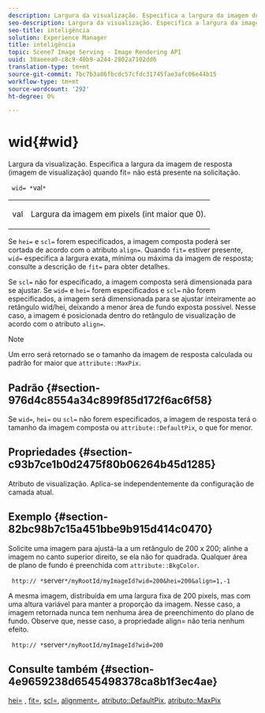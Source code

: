 ```yaml
---
description: Largura da visualização. Especifica a largura da imagem de resposta (imagem de visualização) quando fit= não está presente na solicitação.
seo-description: Largura da visualização. Especifica a largura da imagem de resposta (imagem de visualização) quando fit= não está presente na solicitação.
seo-title: inteligência
solution: Experience Manager
title: inteligência
topic: Scene7 Image Serving - Image Rendering API
uuid: 30aeeea0-c8c9-40b9-a244-2802a7102dd6
translation-type: tm+mt
source-git-commit: 7bc7b3a86fbcdc57cfdc31745fae3afc06e44b15
workflow-type: tm+mt
source-wordcount: '292'
ht-degree: 0%

---
```



# wid{#wid}

Largura da visualização. Especifica a largura da imagem de resposta (imagem de visualização) quando fit= não está presente na solicitação.

` wid= *`val`*`

<table id="simpletable_E217453246F5441C896C1F69EA4D4218"> 
 <tr class="strow"> 
  <td class="stentry"> <p> <span class="varname"> val  </span> </p> </td> 
  <td class="stentry"> <p>Largura da imagem em pixels (int maior que 0). </p> </td> 
 </tr> 
</table>

Se `hei=` e `scl=` forem especificados, a imagem composta poderá ser cortada de acordo com o atributo `align=`. Quando `fit=` estiver presente, `wid=` especifica a largura exata, mínima ou máxima da imagem de resposta; consulte a descrição de `fit=` para obter detalhes.

Se `scl=` não for especificado, a imagem composta será dimensionada para se ajustar. Se `wid=` e `hei=` forem especificados e `scl=` não forem especificados, a imagem será dimensionada para se ajustar inteiramente ao retângulo wid/hei, deixando a menor área de fundo exposta possível. Nesse caso, a imagem é posicionada dentro do retângulo de visualização de acordo com o atributo `align=`.

>[!NOTE]
>
>Um erro será retornado se o tamanho da imagem de resposta calculada ou padrão for maior que `attribute::MaxPix`.

## Padrão {#section-976d4c8554a34c899f85d172f6ac6f58}

Se `wid=`, `hei=` ou `scl=` não forem especificados, a imagem de resposta terá o tamanho da imagem composta ou `attribute::DefaultPix`, o que for menor.

## Propriedades {#section-c93b7ce1b0d2475f80b06264b45d1285}

Atributo de visualização. Aplica-se independentemente da configuração de camada atual.

## Exemplo {#section-82bc98b7c15a451bbe9b915d414c0470}

Solicite uma imagem para ajustá-la a um retângulo de 200 x 200; alinhe a imagem no canto superior direito, se ela não for quadrada. Qualquer área de plano de fundo é preenchida com `attribute::BkgColor`.

` http:// *`server`*/myRootId/myImageId?wid=200&hei=200&align=1,-1`

A mesma imagem, distribuída em uma largura fixa de 200 pixels, mas com uma altura variável para manter a proporção da imagem. Nesse caso, a imagem retornada nunca tem nenhuma área de preenchimento do plano de fundo. Observe que, nesse caso, a propriedade align= não teria nenhum efeito.

` http:// *`server`*/myRootId/myImageId?wid=200`

## Consulte também {#section-4e9659238d6545498378ca8b1f3ec4ae}

[hei=](../../../../../is-api/http-ref/image-serving-api-ref/c-http-protocol-reference/c-command-reference/r-is-http-hei.md#reference-6d6f556ccc0e4b98a815e8a5c1944a96) ,  [fit=](../../../../../is-api/http-ref/image-serving-api-ref/c-http-protocol-reference/c-command-reference/r-fit.md#reference-f11bff6d93d143d6b135de3a923bc989),  [scl=](../../../../../is-api/http-ref/image-serving-api-ref/c-http-protocol-reference/c-command-reference/r-scl.md#reference-b2a74e493d0d407e98fe350551ba3fcc),  [alignment=](../../../../../is-api/http-ref/image-serving-api-ref/c-http-protocol-reference/c-command-reference/r-align.md#reference-b7d6b87c75124d78884f916dd6544bc7),  [atributo::DefaultPix](../../../../../is-api/image-catalog/image-serving-api-ref/c-image-catalog-reference/c-attributes-reference/r-defaultpix.md#reference-996b2c22b30f4fd9b970c84063306df1),  [atributo::MaxPix](../../../../../is-api/image-catalog/image-serving-api-ref/c-image-catalog-reference/c-attributes-reference/r-maxpix.md#reference-e167d396ac794079ba8b5e6eb16eeda5)
